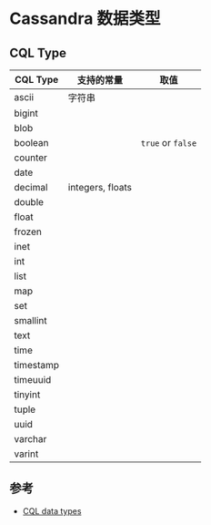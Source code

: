 # Cassandra 数据类型

## CQL Type

| CQL Type  | 支持的常量       | 取值              |
| --------- | ---------------- | ----------------- |
| ascii     | 字符串           |
| bigint    |
| blob      |
| boolean   |                  | `true` or `false` |
| counter   |
| date      |
| decimal   | integers, floats |
| double    |
| float     |
| frozen    |
| inet      |
| int       |
| list      |
| map       |
| set       |
| smallint  |
| text      |
| time      |
| timestamp |
| timeuuid  |
| tinyint   |
| tuple     |
| uuid      |
| varchar   |
| varint    |

## 参考

* [CQL data types](http://docs.datastax.com/en/cql/3.3/cql/cql_reference/cql_data_types_c.html)
